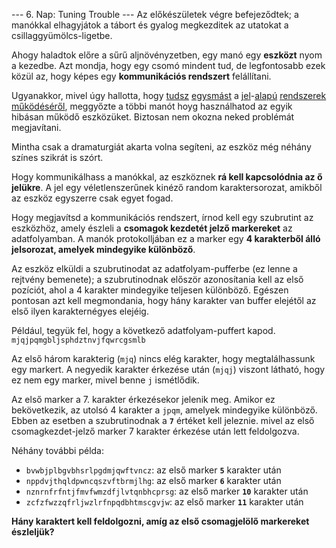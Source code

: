 --- 6. Nap: Tuning Trouble ---
Az előkészületek végre befejeződtek; a manókkal elhagyjátok a tábort és gyalog megkezditek az utatokat a csillaggyümölcs-ligetbe.

Ahogy haladtok előre a sűrű aljnövényzetben, egy manó egy **eszközt** nyom a kezedbe. Azt mondja, hogy egy csomó mindent tud, de legfontosabb ezek közül az, hogy képes egy **kommunikációs rendszert** felállítani.

Ugyanakkor, mivel úgy hallotta, hogy [tudsz](https://adventofcode.com/2016/day/6) [egysmást](https://adventofcode.com/2016/day/25) a [jel](https://adventofcode.com/2019/day/7)-[alapú](https://adventofcode.com/2019/day/9) [rendszerek](https://adventofcode.com/2019/day/16) [működéséről](https://adventofcode.com/2021/day/25), meggyőzte a többi manót hoyg használhatod az egyik hibásan működő eszközüket. Biztosan nem okozna neked problémát megjavítani.

Mintha csak a dramaturgiát akarta volna segíteni, az eszköz még néhány színes szikrát is szórt. 

Hogy kommunikálhass a manókkal, az eszköznek **rá kell kapcsolódnia az ő jelükre**. A jel egy véletlenszerűnek kinéző random karaktersorozat, amikből az eszköz egyszerre csak egyet fogad.

Hogy megjavítsd a kommunikációs rendszert, írnod kell egy szubrutint az eszközhöz, amely észleli a **csomagok kezdetét jelző markereket** az adatfolyamban. A manók protokolljában ez a marker egy **4 karakterből álló jelsorozat, amelyek mindegyike különböző**. 

Az eszköz elküldi a szubrutinodat az adatfolyam-pufferbe (ez lenne a rejtvény bemenete); a szubrutinodnak először azonosítania kell az első pozíciót, ahol a 4 karakter mindegyike teljesen különböző. Egészen pontosan azt kell megmondania, hogy hány karakter van buffer elejétől az első ilyen karakternégyes elejéig.

Például, tegyük fel, hogy a következő adatfolyam-puffert kapod.
```mjqjpqmgbljsphdztnvjfqwrcgsmlb```

Az első három karakterig (``mjq``) nincs elég karakter, hogy megtalálhassunk egy markert. A negyedik karakter érkezése után (``mjqj``) viszont látható, hogy ez nem egy marker, mivel benne ``j`` ismétlődik. 

Az első marker a 7. karakter érkezésekor jelenik meg. Amikor ez bekövetkezik, az utolsó 4 karakter a ``jpqm``, amelyek mindegyike különböző. Ebben az esetben a szubrutinodnak a **``7``** értéket kell jeleznie. mivel az első csomagkezdet-jelző marker 7 karakter érkezése után lett feldolgozva.

Néhány további példa:
- ``bvwbjplbgvbhsrlpgdmjqwftvncz``: az első marker **``5``** karakter után
- ``nppdvjthqldpwncqszvftbrmjlhg``: az első marker **``6``** karakter után
- ``nznrnfrfntjfmvfwmzdfjlvtqnbhcprsg``: az első marker **``10``** karakter után
- ``zcfzfwzzqfrljwzlrfnpqdbhtmscgvjw``: az első marker **``11``** karakter után

**Hány karaktert kell feldolgozni, amíg az első csomagjelölő markereket észleljük?**
